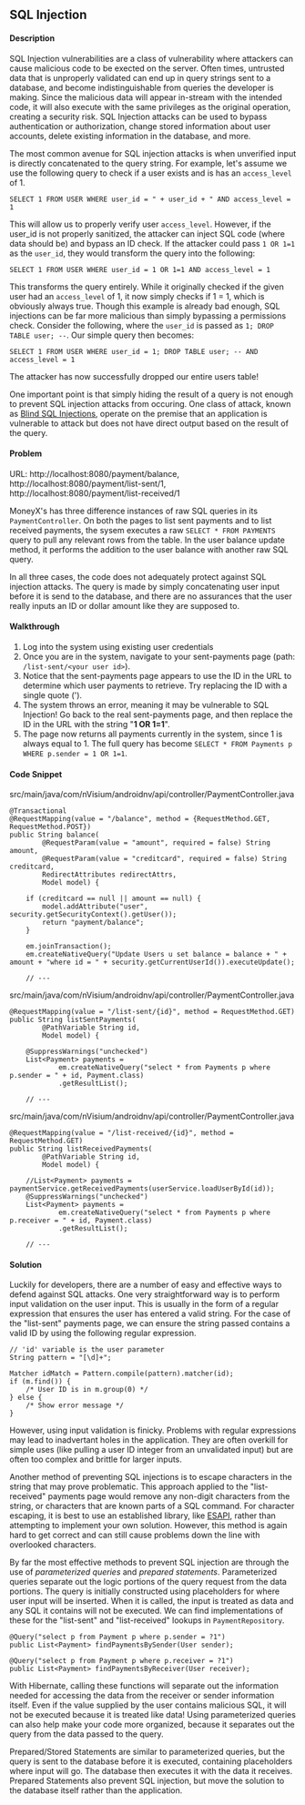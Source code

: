 ## SQL Injection

#### Description

SQL Injection vulnerabilities are a class of vulnerability where attackers can cause malicious code to be exected on the server. Often times, untrusted data that is unproperly validated can end up in query strings sent to a database, and become indistinguishable from queries the developer is making. Since the malicious data will appear in-stream with the intended code, it will also execute with the same privileges as the original operation, creating a security risk. SQL Injection attacks can be used to bypass authentication or authorization, change stored information about user accounts, delete existing information in the database, and more.

The most common avenue for SQL injection attacks is when unverified input is directly concatenated to the query string. For example, let's assume we use the following query to check if a user exists and is has an ```access_level``` of 1.

```
SELECT 1 FROM USER WHERE user_id = " + user_id + " AND access_level = 1
```

This will allow us to properly verify user ```access_level```. However, if the user_id is not properly sanitized, the attacker can inject SQL code (where data should be) and bypass an ID check. If the attacker could pass ```1 OR 1=1``` as the ```user_id```, they would transform the query into the following:

```
SELECT 1 FROM USER WHERE user_id = 1 OR 1=1 AND access_level = 1
```

This transforms the query entirely. While it originally checked if the given user had an ```access_level``` of 1, it now simply checks if 1 = 1, which is obviously always true. Though this example is already bad enough, SQL injections can be far more malicious than simply bypassing a permissions check. Consider the following, where the ```user_id``` is passed as ```1; DROP TABLE user; --```. Our simple query then becomes:

```
SELECT 1 FROM USER WHERE user_id = 1; DROP TABLE user; -- AND access_level = 1
```

The attacker has now successfully dropped our entire users table!

One important point is that simply hiding the result of a query is not enough to prevent SQL injection attacks from occuring. One class of attack, known as [Blind SQL Injections](https://www.owasp.org/index.php/Blind_SQL_Injection), operate on the premise that an application is vulnerable to attack but does not have direct output based on the result of the query.

#### Problem
URL: http://localhost:8080/payment/balance, http://localhost:8080/payment/list-sent/1, http://localhost:8080/payment/list-received/1

MoneyX's has three difference instances of raw SQL queries in its ```PaymentController```. On both the pages to list sent payments and to list received payments, the sysem executes a raw ```SELECT * FROM PAYMENTS``` query to pull any relevant rows from the table. In the user balance update method, it performs the addition to the user balance with another raw SQL query.

In all three cases, the code does not adequately protect against SQL injection attacks. The query is made by simply concatenating user input before it is send to the database, and there are no assurances that the user really inputs an ID or dollar amount like they are supposed to.

#### Walkthrough

1. Log into the system using existing user credentials
2. Once you are in the system, navigate to your sent-payments page (path: ```/list-sent/<your user id>```).
3. Notice that the sent-payments page appears to use the ID in the URL to determine which user payments to retrieve. Try replacing the ID with a single quote (').
4. The system throws an error, meaning it may be vulnerable to SQL Injection! Go back to the real sent-payments page, and then replace the ID in the URL with the string "**1 OR 1=1**".
5. The page now returns all payments currently in the system, since 1 is always equal to 1. The full query has become ```SELECT * FROM Payments p WHERE p.sender = 1 OR 1=1```.

#### Code Snippet
src/main/java/com/nVisium/androidnv/api/controller/PaymentController.java

```
@Transactional
@RequestMapping(value = "/balance", method = {RequestMethod.GET, RequestMethod.POST})
public String balance(
		@RequestParam(value = "amount", required = false) String amount,
		@RequestParam(value = "creditcard", required = false) String creditcard,
		RedirectAttributes redirectAttrs,
		Model model) {
	
	if (creditcard == null || amount == null) {
		model.addAttribute("user", security.getSecurityContext().getUser());
		return "payment/balance";
	}

	em.joinTransaction();
	em.createNativeQuery("Update Users u set balance = balance + " + amount + "where id = " + security.getCurrentUserId()).executeUpdate();
	
	// ---
```
src/main/java/com/nVisium/androidnv/api/controller/PaymentController.java

```
@RequestMapping(value = "/list-sent/{id}", method = RequestMethod.GET)
public String listSentPayments(
		@PathVariable String id,
		Model model) {
	
	@SuppressWarnings("unchecked")
	List<Payment> payments = 
			em.createNativeQuery("select * from Payments p where p.sender = " + id, Payment.class)
			.getResultList();
		
	// ---
```
src/main/java/com/nVisium/androidnv/api/controller/PaymentController.java

```
@RequestMapping(value = "/list-received/{id}", method = RequestMethod.GET)
public String listReceivedPayments(
		@PathVariable String id,
		Model model) {
	
	//List<Payment> payments = paymentService.getReceivedPayments(userService.loadUserById(id));
	@SuppressWarnings("unchecked")
	List<Payment> payments = 
			em.createNativeQuery("select * from Payments p where p.receiver = " + id, Payment.class)
			.getResultList();
			
	// ---
```

#### Solution

Luckily for developers, there are a number of easy and effective ways to defend against SQL attacks. One very straightforward way is to perform input validation on the user input. This is usually in the form of a regular expression that ensures the user has entered a valid string. For the case of the "list-sent" payments page, we can ensure the string passed contains a valid ID by using the following regular expression.

```
// 'id' variable is the user parameter
String pattern = "[\d]+";

Matcher idMatch = Pattern.compile(pattern).matcher(id);
if (m.find()) {
	/* User ID is in m.group(0) */
} else {
	/* Show error message */
}

```

However, using input validation is finicky. Problems with regular expressions may lead to inadvertant holes in the application. They are often overkill for simple uses (like pulling a user ID integer from an unvalidated input) but are often too complex and brittle for larger inputs.

Another method of preventing SQL injections is to escape characters in the string that may prove problematic. This approach applied to the "list-received" payments page would remove any non-digit characters from the string, or characters that are known parts of a SQL command. For character escaping, it is best to use an established library, like [ESAPI](https://www.owasp.org/index.php/ESAPI), rather than attempting to implement your own solution. However, this method is again hard to get correct and can still cause problems down the line with overlooked characters.

By far the most effective methods to prevent SQL injection are through the use of *parameterized queries* and *prepared statements*. Parameterized queries separate out the logic portions of the query request from the data portions. The query is initially constructed using placeholders for where user input will be inserted. When it is called, the input is treated as data and any SQL it contains will not be executed. We can find implementations of these for the "list-sent" and "list-received" lookups in ```PaymentRepository```.

```
@Query("select p from Payment p where p.sender = ?1")
public List<Payment> findPaymentsBySender(User sender);

@Query("select p from Payment p where p.receiver = ?1")
public List<Payment> findPaymentsByReceiver(User receiver);
```

With Hibernate, calling these functions will separate out the information needed for accessing the data from the receiver or sender information itself. Even if the value supplied by the user contains malicious SQL, it will not be executed because it is treated like data! Using parameterized queries can also help make your code more organized, because it separates out the query from the data passed to the query.

Prepared/Stored Statements are similar to parameterized queries, but the query is sent to the database before it is executed, containing placeholders where input will go. The database then executes it with the data it receives. Prepared Statements also prevent SQL injection, but move the solution to the database itself rather than the application.
